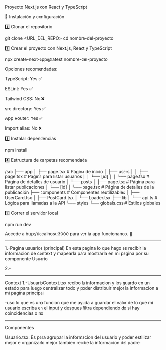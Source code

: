 Proyecto Next.js con React y TypeScript

🚀 Instalación y configuración

1️⃣ Clonar el repositorio

git clone <URL_DEL_REPO>
cd nombre-del-proyecto

2️⃣ Crear el proyecto con Next.js, React y TypeScript

npx create-next-app@latest nombre-del-proyecto

Opciones recomendadas:

TypeScript: Yes ✅

ESLint: Yes ✅

Tailwind CSS: No ❌

src directory: Yes ✅

App Router: Yes ✅

Import alias: No ❌

3️⃣ Instalar dependencias

npm install

4️⃣ Estructura de carpetas recomendada

/src
  ├── app
  │   ├── page.tsx             # Página de inicio
  │   ├── users
  │   │   ├── page.tsx         # Página para listar usuarios
  │   │   └── [id]
  │   │       └── page.tsx     # Página de detalles de usuario
  │   └── posts
  │       ├── page.tsx         # Página para listar publicaciones
  │       └── [id]
  │           └── page.tsx     # Página de detalles de la publicación
  ├── components               # Componentes reutilizables
  │   ├── UserCard.tsx
  │   ├── PostCard.tsx
  │   └── Loader.tsx
  ├── lib
  │   └── api.ts               # Lógica para llamadas a la API
  └── styles
      └── globals.css          # Estilos globales

5️⃣ Correr el servidor local

npm run dev

Accede a http://localhost:3000 para ver la app funcionando. 🎉

---------------------------------------------------

1.-Pagina usuarios (principal)
En esta pagina lo que hago es recibir la informacion de context y mapearla para mostrarla en mi pagina por su componente Usuario

2.-



---------------------------------
Context
1.-UsuarioContext.tsx
recibo la informacion y los guardo en un estado para luego centralizar todo y poder distribuir mejor la informacion a mi pagina principal 

-uso lo que es una funcion que me ayuda a guardar el valor de lo que mi usuario escriba en el input y despues filtra dependiendo de si hay coincidencias o no 

---------------------------------

Componentes 

Usuario.tsx: 
Es para agrupar la informacion del usuario y poder estilizar mejor e organizarlo mejor tambien 
recibe la informacion del padre